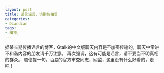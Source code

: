 ```yaml
---
layout: post
title: 谣言谣言，请酌情相信
categories:
- Diandian
tags:
- 精神, 
---
```

据某长期传播谣言的博客，Gtalk的中文版聊天内容是不加密传输的，聊天中常讲不和谐内容的朋友请千万注意。 再次强调，这有可能是谣言，请不要当不明真相的群众。 顺便提一句，百度的官方审查同志，网监，这里没有什么好看的，走吧！